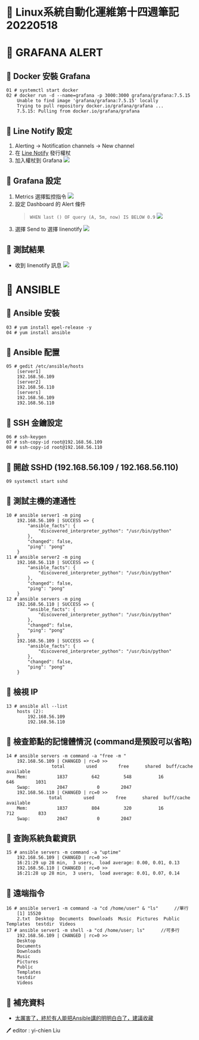 # 📝 Linux系統自動化運維第十四週筆記20220518
# 📖 GRAFANA ALERT
## 🔖 Docker 安裝 Grafana 
```
01 # systemctl start docker
02 # docker run -d --name=grafana -p 3000:3000 grafana/grafana:7.5.15
    Unable to find image 'grafana/grafana:7.5.15' locally
    Trying to pull repository docker.io/grafana/grafana ... 
    7.5.15: Pulling from docker.io/grafana/grafana
```
## 🔖 Line Notify 設定
1. Alerting -> Notification channels -> New channel
2. 在 [Line Notify](https://notify-bot.line.me/zh_TW/) 發行權杖
3. 加入權杖到 Grafana
![](pic/linenotify_setting.png)
## 🔖 Grafana 設定
1. Metrics 選擇監控指令
![](pic/dashboard_setting1.png)
2. 設定 Dashboard 的 Alert 條件
    > `WHEN last () OF query (A, 5m, now) IS BELOW 0.9`
![](pic/dashboard_setting2.png)
3. 選擇 Send to 選擇 linenotify
![](pic/dashboard_setting3.png)
## 🔖 測試結果
* 收到 linenotify 訊息
![](pic/linenotify.png)
# 📖 ANSIBLE
## 🔖 Ansible 安裝
```
03 # yum install epel-release -y
04 # yum install ansible
```
## 🔖 Ansible 配置
```
05 # gedit /etc/ansible/hosts
    [server1]
    192.168.56.109
    [server2]
    192.168.56.110
    [servers]
    192.168.56.109
    192.168.56.110
```
## 🔖 SSH 金鑰設定
```
06 # ssh-keygen
07 # ssh-copy-id root@192.168.56.109
08 # ssh-copy-id root@192.168.56.110
```
## 🔖 開啟 SSHD (192.168.56.109 / 192.168.56.110)
```
09 systemctl start sshd
```
## 🔖 測試主機的連通性
```
10 # ansible server1 -m ping
    192.168.56.109 | SUCCESS => {
        "ansible_facts": {
            "discovered_interpreter_python": "/usr/bin/python"
        }, 
        "changed": false, 
        "ping": "pong"
    }
11 # ansible server2 -m ping
    192.168.56.110 | SUCCESS => {
        "ansible_facts": {
            "discovered_interpreter_python": "/usr/bin/python"
        }, 
        "changed": false, 
        "ping": "pong"
    }
12 # ansible servers -m ping
    192.168.56.110 | SUCCESS => {
        "ansible_facts": {
            "discovered_interpreter_python": "/usr/bin/python"
        }, 
        "changed": false, 
        "ping": "pong"
    }
    192.168.56.109 | SUCCESS => {
        "ansible_facts": {
            "discovered_interpreter_python": "/usr/bin/python"
        }, 
        "changed": false, 
        "ping": "pong"
    }
```
## 🔖 檢視 IP
```
13 # ansible all --list
    hosts (2):
        192.168.56.109
        192.168.56.110
```
## 🔖 檢查節點的記憶體情況 (command是預設可以省略)
```
14 # ansible servers -m command -a "free -m " 
    192.168.56.109 | CHANGED | rc=0 >>
                 total        used        free      shared  buff/cache   available
    Mem:           1837         642         548          16         646        1031
    Swap:          2047           0        2047
    192.168.56.110 | CHANGED | rc=0 >>
                total        used        free      shared  buff/cache   available
    Mem:           1837         804         320          16         712         833
    Swap:          2047           0        2047
```
## 🔖 查詢系統負載資訊
```
15 # ansible servers -m command -a "uptime"
    192.168.56.109 | CHANGED | rc=0 >>
    16:21:29 up 28 min,  3 users,  load average: 0.00, 0.01, 0.13
    192.168.56.110 | CHANGED | rc=0 >>
    16:21:28 up 28 min,  3 users,  load average: 0.01, 0.07, 0.14
```
## 🔖 遠端指令
```
16 # ansible server1 -m command -a "cd /home/user" & "ls"      //單行
    [1] 15520
    2.txt  Desktop	Documents  Downloads  Music  Pictures  Public  Templates  testdir  Videos
17 # ansible server1 -m shell -a "cd /home/user; ls"      //可多行
    192.168.56.109 | CHANGED | rc=0 >>
    Desktop
    Documents
    Downloads
    Music
    Pictures
    Public
    Templates
    testdir
    Videos
```

## 📖 補充資料
* [太厲害了，終於有人能把Ansible講的明明白白了，建議收藏](https://tw511.com/a/01/32123.html)



🖊️ editor : yi-chien Liu